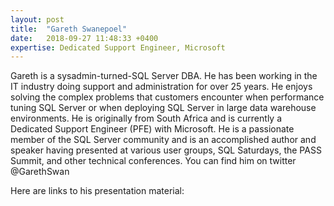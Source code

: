 ```yaml
---
layout: post
title:  "Gareth Swanepoel"
date:   2018-09-27 11:48:33 +0400
expertise: Dedicated Support Engineer, Microsoft
---
```


Gareth is a sysadmin-turned-SQL Server DBA. He has been working in the IT industry doing support and administration for over 25 years. He enjoys solving the complex problems that customers encounter when performance tuning SQL Server or when deploying SQL Server in large data warehouse environments. He is originally from South Africa and is currently a Dedicated Support Engineer (PFE) with Microsoft. He is a passionate member of the SQL Server community and is an accomplished author and speaker having presented at various user groups, SQL Saturdays, the PASS Summit, and other technical conferences. You can find him on twitter @GarethSwan

Here are links to his presentation material:

